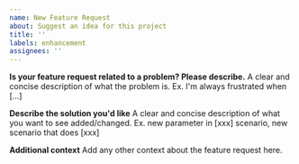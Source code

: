 ```yaml
---
name: New Feature Request
about: Suggest an idea for this project
title: ''
labels: enhancement
assignees: ''
---
```


**Is your feature request related to a problem? Please describe.**
A clear and concise description of what the problem is. Ex. I'm always frustrated when [...]

**Describe the solution you'd like**
A clear and concise description of what you want to see added/changed. Ex. new parameter in [xxx] scenario, new scenario that does [xxx]

**Additional context**
Add any other context about the feature request here.